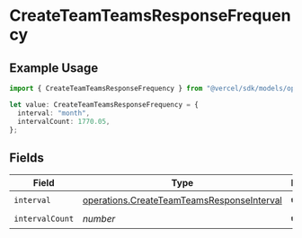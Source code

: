 # CreateTeamTeamsResponseFrequency

## Example Usage

```typescript
import { CreateTeamTeamsResponseFrequency } from "@vercel/sdk/models/operations";

let value: CreateTeamTeamsResponseFrequency = {
  interval: "month",
  intervalCount: 1770.05,
};
```

## Fields

| Field                                                                                                    | Type                                                                                                     | Required                                                                                                 | Description                                                                                              |
| -------------------------------------------------------------------------------------------------------- | -------------------------------------------------------------------------------------------------------- | -------------------------------------------------------------------------------------------------------- | -------------------------------------------------------------------------------------------------------- |
| `interval`                                                                                               | [operations.CreateTeamTeamsResponseInterval](../../models/operations/createteamteamsresponseinterval.md) | :heavy_check_mark:                                                                                       | N/A                                                                                                      |
| `intervalCount`                                                                                          | *number*                                                                                                 | :heavy_check_mark:                                                                                       | N/A                                                                                                      |